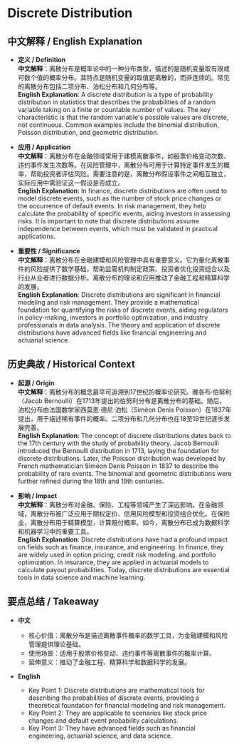 # Discrete Distribution

## 中文解释 / English Explanation

* **定义 / Definition**  
  **中文解释**：离散分布是概率论中的一种分布类型，描述的是随机变量取有限或可数个值的概率分布。其特点是随机变量的取值是离散的，而非连续的。常见的离散分布包括二项分布、泊松分布和几何分布等。  
  **English Explanation**: A discrete distribution is a type of probability distribution in statistics that describes the probabilities of a random variable taking on a finite or countable number of values. The key characteristic is that the random variable's possible values are discrete, not continuous. Common examples include the binomial distribution, Poisson distribution, and geometric distribution.

* **应用 / Application**  
  **中文解释**：离散分布在金融领域常用于建模离散事件，如股票价格变动次数、违约事件发生次数等。在风险管理中，离散分布可用于计算特定事件发生的概率，帮助投资者评估风险。需要注意的是，离散分布假设事件之间相互独立，实际应用中需验证这一假设是否成立。  
  **English Explanation**: In finance, discrete distributions are often used to model discrete events, such as the number of stock price changes or the occurrence of default events. In risk management, they help calculate the probability of specific events, aiding investors in assessing risks. It is important to note that discrete distributions assume independence between events, which must be validated in practical applications.

* **重要性 / Significance**  
  **中文解释**：离散分布在金融建模和风险管理中具有重要意义。它为量化离散事件的风险提供了数学基础，帮助监管机构制定政策、投资者优化投资组合以及行业从业者进行数据分析。离散分布的理论和应用推动了金融工程和精算科学的发展。  
  **English Explanation**: Discrete distributions are significant in financial modeling and risk management. They provide a mathematical foundation for quantifying the risks of discrete events, aiding regulators in policy-making, investors in portfolio optimization, and industry professionals in data analysis. The theory and application of discrete distributions have advanced fields like financial engineering and actuarial science.

## 历史典故 / Historical Context

* **起源 / Origin**  
  **中文解释**：离散分布的概念最早可追溯到17世纪的概率论研究。雅各布·伯努利（Jacob Bernoulli）在1713年提出的伯努利分布是离散分布的基础。随后，泊松分布由法国数学家西莫恩·德尼·泊松（Siméon Denis Poisson）在1837年提出，用于描述稀有事件的概率。二项分布和几何分布也在18至19世纪逐步发展完善。  
  **English Explanation**: The concept of discrete distributions dates back to the 17th century with the study of probability theory. Jacob Bernoulli introduced the Bernoulli distribution in 1713, laying the foundation for discrete distributions. Later, the Poisson distribution was developed by French mathematician Siméon Denis Poisson in 1837 to describe the probability of rare events. The binomial and geometric distributions were further refined during the 18th and 19th centuries.

* **影响 / Impact**  
  **中文解释**：离散分布对金融、保险、工程等领域产生了深远影响。在金融领域，离散分布被广泛应用于期权定价、信用风险模型和投资组合优化。在保险业，离散分布用于精算模型，计算赔付概率。如今，离散分布已成为数据科学和机器学习中的重要工具。  
  **English Explanation**: Discrete distributions have had a profound impact on fields such as finance, insurance, and engineering. In finance, they are widely used in option pricing, credit risk modeling, and portfolio optimization. In insurance, they are applied in actuarial models to calculate payout probabilities. Today, discrete distributions are essential tools in data science and machine learning.

## 要点总结 / Takeaway

* **中文**  
  - 核心价值：离散分布是描述离散事件概率的数学工具，为金融建模和风险管理提供理论基础。  
  - 使用场景：适用于股票价格变动、违约事件等离散事件的概率计算。  
  - 延伸意义：推动了金融工程、精算科学和数据科学的发展。

* **English**  
  - Key Point 1: Discrete distributions are mathematical tools for describing the probabilities of discrete events, providing a theoretical foundation for financial modeling and risk management.  
  - Key Point 2: They are applicable to scenarios like stock price changes and default event probability calculations.  
  - Key Point 3: They have advanced fields such as financial engineering, actuarial science, and data science.